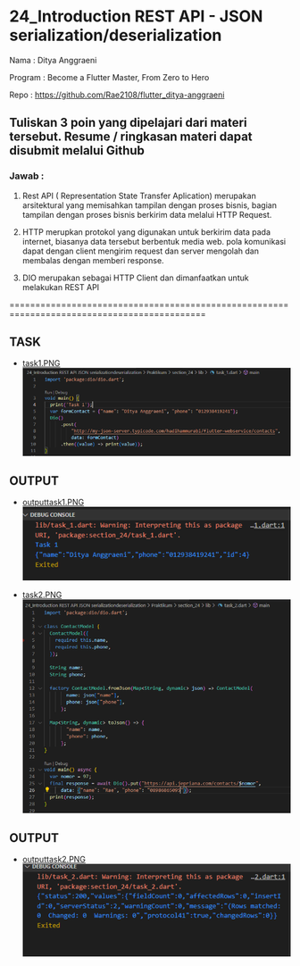 # 24_Introduction REST API - JSON serialization/deserialization

Nama : Ditya Anggraeni

Program : Become a Flutter Master, From Zero to Hero

Repo : https://github.com/Rae2108/flutter_ditya-anggraeni

## Tuliskan 3 poin yang dipelajari dari materi tersebut. Resume / ringkasan materi dapat disubmit melalui Github

### Jawab : 

1. Rest API ( Representation State Transfer Aplication) merupakan arsitektural yang memisahkan tampilan dengan proses bisnis, bagian tampilan dengan proses bisnis berkirim data melalui HTTP Request. 

2. HTTP merupkan protokol yang digunakan untuk berkirim data pada internet, biasanya data tersebut berbentuk media web. pola komunikasi dapat dengan client mengirim request dan server mengolah dan membalas dengan memberi response. 

3. DIO merupakan sebagai HTTP Client dan dimanfaatkan untuk melakukan REST API

============================================================================================

## TASK

- [task1.PNG](./Screenshots/task1.PNG)
![task1.PNG](./Screenshots/task1.PNG)

## OUTPUT 

- [outputtask1.PNG](./Screenshots/outputtask1.PNG)
![outputtask1.PNG](./Screenshots/outputtask1.PNG)

- [task2.PNG](./Screenshots/task2.PNG)
![task2.PNG](./Screenshots/task2.PNG)

## OUTPUT 

- [outputtask2.PNG](./Screenshots/outputtask2.PNG)
![outputtask2.PNG](./Screenshots/outputtask2.PNG)
